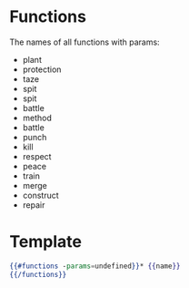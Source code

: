 # Functions
The names of all functions with params:

* plant
* protection
* taze
* spit
* spit
* battle
* method
* battle
* punch
* kill
* respect
* peace
* train
* merge
* construct
* repair

# Template
```hbs
{{#functions -params=undefined}}* {{name}}
{{/functions}}
```
